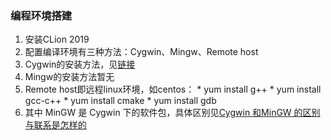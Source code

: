 ### 编程环境搭建

1. 安装CLion 2019
1. 配置编译环境有三种方法：Cygwin、Mingw、Remote host
  1. Cygwin的安装方法，见[链接](https://www.cnblogs.com/grey-wolf/p/12637730.html)
  1. Mingw的安装方法暂无
  1. Remote host即远程linux环境，如centos：
    * yum install g++
    * yum install gcc-c++
    * yum install cmake
    * yum install gdb
1. 其中 MinGW 是 Cygwin 下的软件包，具体区别见[Cygwin 和MinGW 的区别与联系是怎样的](https://www.zhihu.com/question/22137175/answer/80239625)




